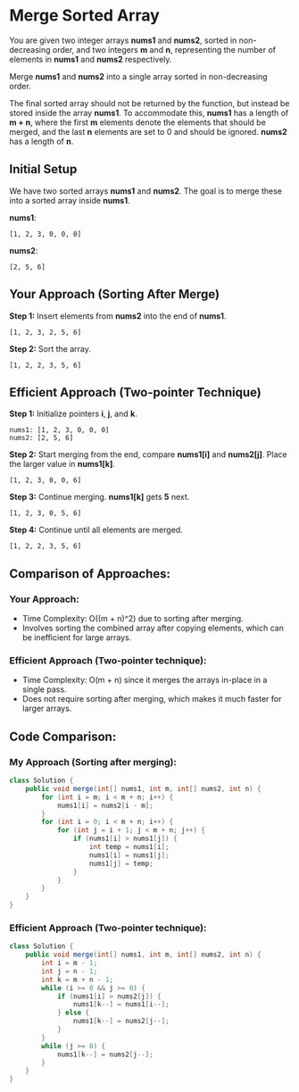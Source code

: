 
# Merge Sorted Array

You are given two integer arrays **nums1** and **nums2**, sorted in non-decreasing order, and two integers **m** and **n**, representing the number of elements in **nums1** and **nums2** respectively.

Merge **nums1** and **nums2** into a single array sorted in non-decreasing order.

The final sorted array should not be returned by the function, but instead be stored inside the array **nums1**. To accommodate this, **nums1** has a length of **m + n**, where the first **m** elements denote the elements that should be merged, and the last **n** elements are set to 0 and should be ignored. **nums2** has a length of **n**.

## Initial Setup

We have two sorted arrays **nums1** and **nums2**. The goal is to merge these into a sorted array inside **nums1**.

**nums1**:

```
[1, 2, 3, 0, 0, 0]
```

**nums2**:

```
[2, 5, 6]
```

## Your Approach (Sorting After Merge)

**Step 1:** Insert elements from **nums2** into the end of **nums1**.

```
[1, 2, 3, 2, 5, 6]
```

**Step 2:** Sort the array.

```
[1, 2, 2, 3, 5, 6]
```

## Efficient Approach (Two-pointer Technique)

**Step 1:** Initialize pointers **i**, **j**, and **k**.

```
nums1: [1, 2, 3, 0, 0, 0]
nums2: [2, 5, 6]
```

**Step 2:** Start merging from the end, compare **nums1[i]** and **nums2[j]**. Place the larger value in **nums1[k]**.

```
[1, 2, 3, 0, 0, 6]
```

**Step 3:** Continue merging. **nums1[k]** gets **5** next.

```
[1, 2, 3, 0, 5, 6]
```

**Step 4:** Continue until all elements are merged.

```
[1, 2, 2, 3, 5, 6]
```

## Comparison of Approaches:

### Your Approach:

- Time Complexity: O((m + n)^2) due to sorting after merging.
- Involves sorting the combined array after copying elements, which can be inefficient for large arrays.

### Efficient Approach (Two-pointer technique):

- Time Complexity: O(m + n) since it merges the arrays in-place in a single pass.
- Does not require sorting after merging, which makes it much faster for larger arrays.

## Code Comparison:

### My Approach (Sorting after merging):

```java
class Solution {
    public void merge(int[] nums1, int m, int[] nums2, int n) {
        for (int i = m; i < m + n; i++) {
            nums1[i] = nums2[i - m];
        }
        for (int i = 0; i < m + n; i++) {
            for (int j = i + 1; j < m + n; j++) {
                if (nums1[i] > nums1[j]) {
                    int temp = nums1[i];
                    nums1[i] = nums1[j];
                    nums1[j] = temp;
                }
            }
        }
    }
}
```

### Efficient Approach (Two-pointer technique):

```java
class Solution {
    public void merge(int[] nums1, int m, int[] nums2, int n) {
        int i = m - 1;
        int j = n - 1;
        int k = m + n - 1;
        while (i >= 0 && j >= 0) {
            if (nums1[i] > nums2[j]) {
                nums1[k--] = nums1[i--];
            } else {
                nums1[k--] = nums2[j--];
            }
        }
        while (j >= 0) {
            nums1[k--] = nums2[j--];
        }
    }
}
```
